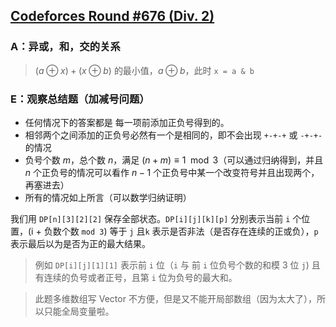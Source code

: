 ## [Codeforces Round #676 (Div. 2)](https://codeforces.com/contest/1421/)


### A：异或，和，交的关系

> $(a \oplus x) + (x \oplus b)$ 的最小值，$a \oplus b$，此时 `x = a & b`

### E：观察总结题（加减号问题）

- 任何情况下的答案都是 每一项前添加正负号得到的。
- 相邻两个之间添加的正负号必然有一个是相同的，即不会出现 `+-+-+` 或 `-+-+-` 的情况
- 负号个数 $m$，总个数 $n$，满足 $(n + m) \equiv 1 \mod 3$（可以通过归纳得到，并且 $n$ 个正负号的情况可以看作 $n - 1$ 个正负号中某一个改变符号并且出现两个，再塞进去）
- 所有的情况如上所言（可以数学归纳证明）

我们用 `DP[n][3][2][2]` 保存全部状态。`DP[i][j][k][p]` 分别表示当前 `i` 个位置，(i + 负数个数 `mod 3`) 等于 `j` 且`k` 表示是否非法（是否存在连续的正或负），`p` 表示最后以为是否为正的最大结果。

> 例如 `DP[i][j][1][1]` 表示前 `i` 位（`i` 与 前 `i` 位负号个数的和模 3 位 `j`) 且有连续的负号或者正号，且第 `i` 位为负号的最大和。

> 此题多维数组写 Vector 不方便，但是又不能开局部数组（因为太大了），所以只能全局变量啦。
